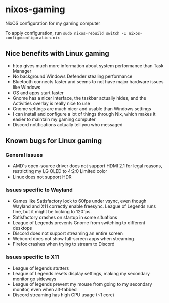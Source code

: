 # nixos-gaming
NixOS configuration for my gaming computer

To apply configuration, run `sudo nixos-rebuild switch -I nixos-config=configuration.nix`

## Nice benefits with Linux gaming

* htop gives much more information about system performance than Task Manager
* No background Windows Defender stealing performance
* Bluetooth connects faster and seems to not have major hardware issues like Windows
* OS and apps start faster
* Gnome has a nicer interface, the taskbar actually hides, and the Activities overlay is really nice to use
* Gnome settings are much nicer and usable than Windows settings
* I can install and configure a lot of things through Nix, which makes it easier to maintain my gaming computer
* Discord notifications actually tell you who messaged


## Known bugs for Linux gaming

### General issues

* AMD's open-source driver does not support HDMI 2.1 for legal reasons, restricting my LG OLED to 4:2:0 Limited color
* Linux does not support HDR

### Issues specific to Wayland

* Games like Satisfactory lock to 60fps under vsync, even though Wayland and X11 correctly enable freesync. League of Legends runs fine, but it might be locking to 120fps.
* Satisfactory crashes on startup in some situations
* League of Legends prevents Gnome from switching to different desktops
* Discord does not support streaming an entire screen
* Webcord does not show full-screen apps when streaming
* Firefox crashes when trying to stream to Discord

### Issues specific to X11

* League of legends stutters
* League of Legends resets display settings, making my secondary monitor go sideways
* League of legends prevent my mouse from going to my secondary monitor, even when alt-tabbed
* Discord streaming has high CPU usage (~1 core)

